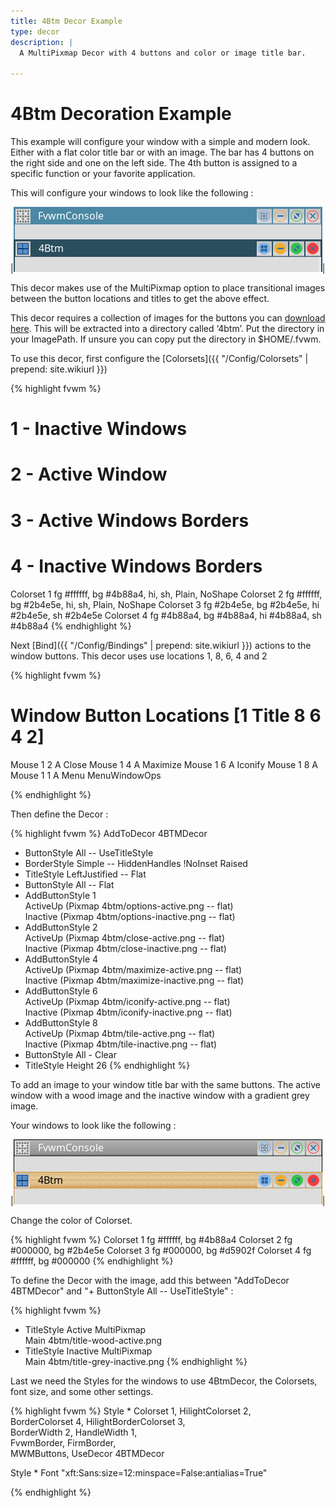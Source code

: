 ```yaml
---
title: 4Btm Decor Example
type: decor
description: |
  A MultiPixmap Decor with 4 buttons and color or image title bar.

---
```

# 4Btm Decoration Example

This example will configure your window with a simple and modern look. Either with a flat color
title bar or with an image. The bar has 4 buttons on the right side and one on the left side.
The 4th button is assigned to a specific function or your favorite application.

This will configure your windows to look like the following :

|![image](scrot1.png)|

This decor makes use of the MultiPixmap option to place transitional images between the button
locations and titles to get the above effect.

This decor requires a collection of images for the buttons you can [download here](decor-4btm.tar.gz).
This will be extracted into a directory called ‘4btm’. Put the directory in your ImagePath.
If unsure you can copy put the directory in $HOME/.fvwm.

To use this decor, first configure the 
[Colorsets]({{ "/Config/Colorsets" | prepend: site.wikiurl }})

{% highlight fvwm %}
#   1 - Inactive Windows
#   2 - Active Window
#   3 - Active Windows Borders
#   4 - Inactive Windows Borders
Colorset 1 fg #ffffff, bg #4b88a4, hi, sh, Plain, NoShape
Colorset 2 fg #ffffff, bg #2b4e5e, hi, sh, Plain, NoShape
Colorset 3 fg #2b4e5e, bg #2b4e5e, hi #2b4e5e, sh #2b4e5e
Colorset 4 fg #4b88a4, bg #4b88a4, hi #4b88a4, sh #4b88a4
{% endhighlight %}

Next [Bind]({{ "/Config/Bindings" | prepend: site.wikiurl }})
actions to the window buttons. This decor uses
use locations 1, 8, 6, 4 and 2

{% highlight fvwm %}
# Window Button Locations [1 Title 8 6 4 2]
Mouse 1 2 A Close
Mouse 1 4 A Maximize
Mouse 1 6 A Iconify
Mouse 1 8 A <MyCustomFunction>
Mouse 1 1 A Menu MenuWindowOps

{% endhighlight %}

Then define the Decor :

{% highlight fvwm %}
AddToDecor 4BTMDecor
+ ButtonStyle All -- UseTitleStyle
+ BorderStyle Simple -- HiddenHandles !NoInset Raised
+ TitleStyle LeftJustified -- Flat
+ ButtonStyle All -- Flat
+ AddButtonStyle 1 \
        ActiveUp   (Pixmap 4btm/options-active.png   -- flat) \
        Inactive   (Pixmap 4btm/options-inactive.png   -- flat)
+ AddButtonStyle 2 \
        ActiveUp   (Pixmap 4btm/close-active.png   -- flat) \
        Inactive   (Pixmap 4btm/close-inactive.png   -- flat)
+ AddButtonStyle 4 \
        ActiveUp   (Pixmap 4btm/maximize-active.png   -- flat) \
        Inactive   (Pixmap 4btm/maximize-inactive.png   -- flat)
+ AddButtonStyle 6 \
        ActiveUp   (Pixmap 4btm/iconify-active.png   -- flat) \
        Inactive   (Pixmap 4btm/iconify-inactive.png   -- flat)
+ AddButtonStyle 8 \
        ActiveUp   (Pixmap 4btm/tile-active.png   -- flat) \
        Inactive   (Pixmap 4btm/tile-inactive.png   -- flat)
+ ButtonStyle All - Clear
+ TitleStyle Height 26
{% endhighlight %}

To add an image to your window title bar with the same buttons. The active window with a wood image
and the inactive window with a gradient grey image.

Your windows to look like the following :

|![image](scrot2.png)|

Change the color of Colorset.

{% highlight fvwm %}
Colorset 1 fg #ffffff, bg #4b88a4
Colorset 2 fg #000000, bg #2b4e5e
Colorset 3 fg #000000, bg #d5902f
Colorset 4 fg #ffffff, bg #000000
{% endhighlight %}

To define the Decor with the image, add this between "AddToDecor 4BTMDecor" and
"+ ButtonStyle All -- UseTitleStyle" :

{% highlight fvwm %}
+ TitleStyle Active MultiPixmap \
        Main     4btm/title-wood-active.png
+ TitleStyle Inactive MultiPixmap \
        Main     4btm/title-grey-inactive.png
{% endhighlight %}

Last we need the Styles for the windows to use 4BtmDecor, the
Colorsets, font size, and some other settings.

{% highlight fvwm %}
Style * Colorset 1, HilightColorset 2, \
        BorderColorset 4, HilightBorderColorset 3, \
        BorderWidth 2, HandleWidth 1, \
        FvwmBorder, FirmBorder, \
        MWMButtons, UseDecor 4BTMDecor
        
Style * Font "xft:Sans:size=12:minspace=False:antialias=True"

{% endhighlight %}
